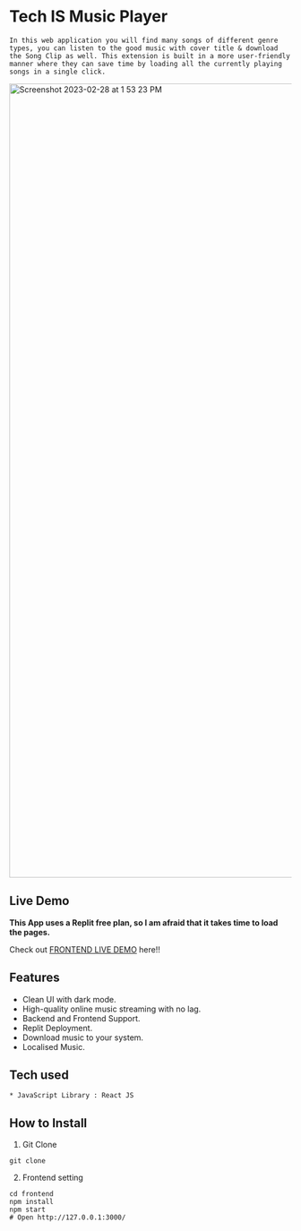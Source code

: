 # Tech IS Music Player

```In this web application you will find many songs of different genre types, you can listen to the good music with cover title & download the Song Clip as well. This extension is built in a more user-friendly manner where they can save time by loading all the currently playing songs in a single click.```


<img width="1418" alt="Screenshot 2023-02-28 at 1 53 23 PM" src="https://user-images.githubusercontent.com/109030441/221795625-8236bfb7-f2c0-4392-8ecb-c840e20d98d5.png">


## Live Demo

**This App uses a Replit free plan, so I am afraid that it takes time to load the pages.**

Check out [FRONTEND LIVE DEMO]() here!!

## Features

- Clean UI with dark mode.
- High-quality online music streaming with no lag.
- Backend and Frontend Support.
- Replit Deployment.
- Download music to your system.
- Localised Music.

## Tech used

```
* JavaScript Library : React JS
```

## How to Install

1. Git Clone

```
git clone
```

2. Frontend setting

```
cd frontend
npm install
npm start
# Open http://127.0.0.1:3000/
```
